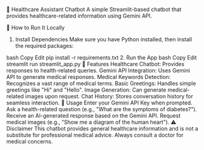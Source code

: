 🏥 Healthcare Assistant Chatbot
A simple Streamlit-based chatbot that provides healthcare-related information using Gemini API.



🚀 How to Run It Locally
1. Install Dependencies
Make sure you have Python installed, then install the required packages:

bash
Copy
Edit
pip install -r requirements.txt
2. Run the App
bash
Copy
Edit
streamlit run streamlit_app.py
🏥 Features
Healthcare Chatbot: Provides responses to health-related queries.
Gemini API Integration: Uses Gemini API to generate medical responses.
Medical Keywords Detection: Recognizes a vast range of medical terms.
Basic Greetings: Handles simple greetings like "Hi" and "Hello".
Image Generation: Can generate medical-related images upon request.
Chat History: Stores conversation history for seamless interaction.
🔑 Usage
Enter your Gemini API Key when prompted.
Ask a health-related question (e.g., "What are the symptoms of diabetes?").
Receive an AI-generated response based on the Gemini API.
Request medical images (e.g., "Show me a diagram of the human heart").
⚠️ Disclaimer
This chatbot provides general healthcare information and is not a substitute for professional medical advice. Always consult a doctor for medical concerns.
